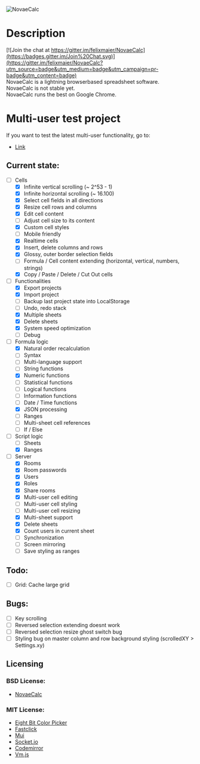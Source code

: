 ![NovaeCalc](http://i.imgur.com/hYWetxs.png)

# Description
[![Join the chat at https://gitter.im/felixmaier/NovaeCalc](https://badges.gitter.im/Join%20Chat.svg)](https://gitter.im/felixmaier/NovaeCalc?utm_source=badge&utm_medium=badge&utm_campaign=pr-badge&utm_content=badge)<br>
NovaeCalc is a lightning browserbased spreadsheet software.<br/>
NovaeCalc is not stable yet.<br/>
NovaeCalc runs the best on Google Chrome.

# Multi-user test project
If you want to test the latest multi-user functionality, go to:
* [Link](http://felixmaier.info/NovaeCalc/?testroom3&key=bc84f9b24615476392f18d4e313c45e1ad95379873a41f442b6f89a291c3d934)<br/>

## Current state:

 - [ ] Cells
   - [x] Infinite vertical scrolling (~ 2^53 - 1)
   - [x] Infinite horizontal scrolling (~ 16.100)
   - [x] Select cell fields in all directions
   - [x] Resize cell rows and columns
   - [x] Edit cell content
   - [ ] Adjust cell size to its content 
   - [x] Custom cell styles
   - [ ] Mobile friendly
   - [x] Realtime cells
   - [x] Insert, delete columns and rows
   - [x] Glossy, outer border selection fields
   - [ ] Formula / Cell content extending (horizontal, vertical, numbers, strings)
   - [x] Copy / Paste / Delete / Cut Out cells

 - [ ] Functionalities
   - [x] Export projects
   - [x] Import project
   - [ ] Backup last project state into LocalStorage
   - [ ] Undo, redo stack
   - [x] Multiple sheets
   - [x] Delete sheets
   - [x] System speed optimization
   - [ ] Debug

- [ ] Formula logic
   - [x] Natural order recalculation
   - [ ] Syntax
   - [ ] Multi-language support
   - [ ] String functions
   - [x] Numeric functions
   - [ ] Statistical functions
   - [ ] Logical functions
   - [ ] Information functions
   - [ ] Date / Time functions
   - [x] JSON processing
   - [ ] Ranges
   - [ ] Multi-sheet cell references
   - [ ] If / Else

- [ ] Script logic
   - [ ] Sheets
   - [x] Ranges

- [ ] Server
   - [x] Rooms
   - [x] Room passwords
   - [x] Users
   - [x] Roles
   - [x] Share rooms
   - [x] Multi-user cell editing
   - [ ] Multi-user cell styling
   - [ ] Multi-user cell resizing
   - [x] Multi-sheet support
   - [x] Delete sheets
   - [x] Count users in current sheet
   - [ ] Synchronization
   - [ ] Screen mirroring
   - [ ] Save styling as ranges

## Todo:
- [ ] Grid: Cache large grid

## Bugs:
- [ ] Key scrolling
- [ ] Reversed selection extending doesnt work
- [ ] Reversed selection resize ghost switch bug
- [ ] Styling bug on master column and row background styling (scrolledXY > Settings.xy)

## Licensing
### BSD License:
 - [NovaeCalc](https://github.com/felixmaier/NovaeCalc/blob/master/LICENSE.BSD)

### MIT License:
 - [Eight Bit Color Picker](https://github.com/bilalq/eight-bit-color-picker/blob/master/LICENSE)
 - [Fastclick](https://github.com/ftlabs/fastclick/blob/master/LICENSE)
 - [Mui](https://github.com/muicss/mui/blob/master/LICENSE.txt)
 - [Socket.io](https://github.com/Automattic/socket.io/blob/master/LICENSE)
 - [Codemirror](https://github.com/codemirror/CodeMirror/blob/master/LICENSE)
 - [Vm.js](https://github.com/tarruda/vm.js/blob/master/LICENSE-MIT)
